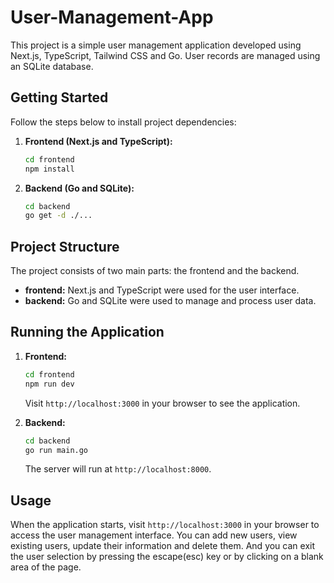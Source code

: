 # User-Management-App

This project is a simple user management application developed using Next.js, TypeScript, Tailwind CSS and Go. User records are managed using an SQLite database.

## Getting Started

Follow the steps below to install project dependencies:

1. **Frontend (Next.js and TypeScript):**
    ```bash
    cd frontend
    npm install
    ```

2. **Backend (Go and SQLite):**
    ```bash
    cd backend
    go get -d ./...
    ```

## Project Structure

The project consists of two main parts: the frontend and the backend.

- **frontend:** Next.js and TypeScript were used for the user interface.
- **backend:** Go and SQLite were used to manage and process user data.

## Running the Application

1. **Frontend:**
    ```bash
    cd frontend
    npm run dev
    ```
   Visit `http://localhost:3000` in your browser to see the application.

2. **Backend:**
    ```bash
    cd backend
    go run main.go
    ```
   The server will run at `http://localhost:8000`.

## Usage

When the application starts, visit `http://localhost:3000` in your browser to access the user management interface. You can add new users, view existing users, update their information and delete them. And you can exit the user selection by pressing the escape(esc) key or by clicking on a blank area of the page.
